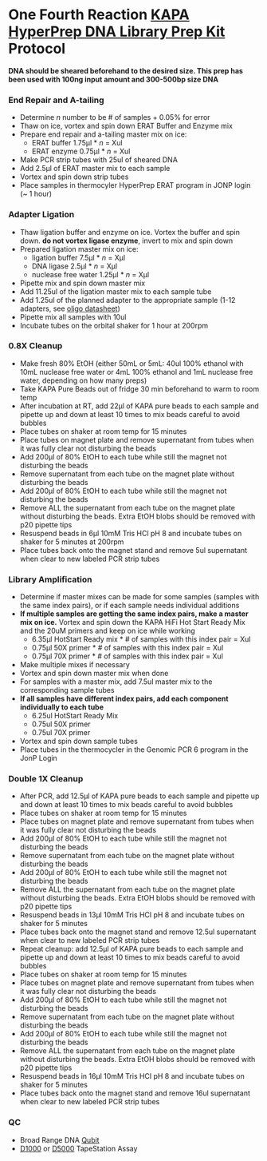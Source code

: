 # One Fourth Reaction [KAPA HyperPrep DNA Library Prep Kit](https://sequencing.roche.com/en-us/products-solutions/by-category/library-preparation/dna-library-preparation/kapa-hyperprep.html) Protocol

**DNA should be sheared beforehand to the desired size. This prep has been used with 100ng input amount and 300-500bp size DNA**

### End Repair and A-tailing

- Determine _n_ number to be # of samples + 0.05% for error
- Thaw on ice, vortex and spin down ERAT Buffer and Enzyme mix
- Prepare end repair and a-tailing master mix on ice:
  - ERAT buffer 1.75μl * _n_ = Xul
  - ERAT enzyme 0.75μl * _n_ = Xul
- Make PCR strip tubes with 25ul of sheared DNA
- Add 2.5μl of ERAT master mix to each sample
- Vortex and spin down strip tubes
- Place samples in thermocyler HyperPrep ERAT program in JONP login (~ 1 hour)

### Adapter Ligation

- Thaw ligation buffer and enzyme on ice. Vortex the buffer and spin down. **do not vortex ligase enzyme**, invert to mix and spin down
- Prepared ligation master mix on ice:
  - ligation buffer 7.5μl * _n_ = Xμl
  - DNA ligase 2.5μl * _n_ = Xμl
  - nuclease free water 1.25μl * _n_ = Xμl
- Pipette mix and spin down master mix
- Add 11.25ul of the ligation master mix to each sample tube
- Add 1.25ul of the planned adapter to the appropriate sample (1-12 adapters, see [oligo datasheet](https://docs.google.com/spreadsheets/d/1K0JaTR9PWUAhTSiKEU6sEJeHmLmcyGW0Vrs57O5GRPs/edit))
- Pipette mix all samples with 10ul
- Incubate tubes on the orbital shaker for 1 hour at 200rpm

### 0.8X Cleanup

- Make fresh 80% EtOH (either 50mL or 5mL: 40ul 100% ethanol with 10mL nuclease free water or 4mL 100% ethanol and 1mL nuclease free water, depending on how many preps)
- Take KAPA Pure Beads out of fridge 30 min beforehand to warm to room temp
- After incubation at RT, add 22μl of KAPA pure beads to each sample and pipette up and down at least 10 times to mix beads careful to avoid bubbles
- Place tubes on shaker at room temp for 15 minutes
- Place tubes on magnet plate and remove supernatant from tubes when it was fully clear not disturbing the beads
- Add 200μl of 80% EtOH to each tube while still the magnet not disturbing the beads
- Remove supernatant from each tube on the magnet plate without disturbing the beads
- Add 200μl of 80% EtOH to each tube while still the magnet not disturbing the beads
- Remove ALL the supernatant from each tube on the magnet plate without disturbing the beads. Extra EtOH blobs should be removed with p20 pipette tips
- Resuspend beads in 6μl 10mM Tris HCl pH 8 and incubate tubes on shaker for 5 minutes at 200rpm
- Place tubes back onto the magnet stand and remove 5ul supernatant when clear to new labeled PCR strip tubes

### Library Amplification

- Determine if master mixes can be made for some samples (samples with the same index pairs), or if each sample needs individual additions
- **If multiple samples are getting the same index pairs, make a master mix on ice.** Vortex and spin down the KAPA HiFi Hot Start Ready Mix and the 20uM primers and keep on ice while working
  - 6.35μl HotStart Ready mix * # of samples with this index pair = Xul
  - 0.75μl 50X primer * # of samples with this index pair = Xul
  - 0.75μl 70X primer * # of samples with this index pair = Xul
- Make multiple mixes if necessary
- Vortex and spin down master mix when done
- For samples with a master mix, add 7.5ul master mix to the corresponding sample tubes
- **If all samples have different index pairs, add each component individually to each tube**
  - 6.25ul HotStart Ready Mix
  - 0.75ul 50X primer
  - 0.75ul 70X primer
- Vortex and spin down sample tubes
- Place tubes in the thermocycler in the Genomic PCR 6 program in the JonP Login

### Double 1X Cleanup

- After PCR, add 12.5μl of KAPA pure beads to each sample and pipette up and down at least 10 times to mix beads careful to avoid bubbles
- Place tubes on shaker at room temp for 15 minutes
- Place tubes on magnet plate and remove supernatant from tubes when it was fully clear not disturbing the beads
- Add 200μl of 80% EtOH to each tube while still the magnet not disturbing the beads
- Remove supernatant from each tube on the magnet plate without disturbing the beads
- Add 200μl of 80% EtOH to each tube while still the magnet not disturbing the beads
- Remove ALL the supernatant from each tube on the magnet plate without disturbing the beads. Extra EtOH blobs should be removed with p20 pipette tips
- Resuspend beads in 13μl 10mM Tris HCl pH 8 and incubate tubes on shaker for 5 minutes
- Place tubes back onto the magnet stand and remove 12.5ul supernatant when clear to new labeled PCR strip tubes
- Repeat cleanup: add 12.5μl of KAPA pure beads to each sample and pipette up and down at least 10 times to mix beads careful to avoid bubbles
- Place tubes on shaker at room temp for 15 minutes
- Place tubes on magnet plate and remove supernatant from tubes when it was fully clear not disturbing the beads
- Add 200μl of 80% EtOH to each tube while still the magnet not disturbing the beads
- Remove supernatant from each tube on the magnet plate without disturbing the beads
- Add 200μl of 80% EtOH to each tube while still the magnet not disturbing the beads
- Remove ALL the supernatant from each tube on the magnet plate without disturbing the beads. Extra EtOH blobs should be removed with p20 pipette tips
- Resuspend beads in 16μl 10mM Tris HCl pH 8 and incubate tubes on shaker for 5 minutes
- Place tubes back onto the magnet stand and remove 16ul supernatant when clear to new labeled PCR strip tubes


### QC

- Broad Range DNA [Qubit](https://github.com/meschedl/PPP-Lab-Resources/blob/master/Protocols_and_Lab_Resources/DNA_Quality_Control/Qubit-Assay-Protocol.md)
- [D1000](https://github.com/meschedl/PPP-Lab-Resources/blob/master/Protocols_and_Lab_Resources/DNA_Quality_Control/D1000_Tape_Protocol.md) or [D5000](https://github.com/meschedl/PPP-Lab-Resources/blob/master/Protocols_and_Lab_Resources/DNA_Quality_Control/D500-GenomicDNA-Tapestation-Protocol.md) TapeStation Assay
